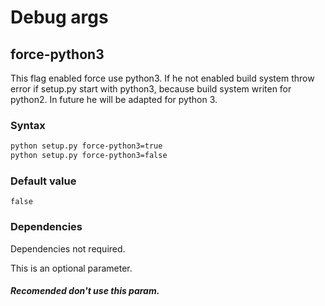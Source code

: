 # Debug args

## force-python3
This flag enabled force use python3. If he not enabled build system throw error if setup.py start with python3, because build system writen for python2. In future he will be adapted for python 3.

### Syntax

```bash
python setup.py force-python3=true
python setup.py force-python3=false
```
### Default value

`false`

### Dependencies
Dependencies not required.

This is an optional parameter.

#### ***Recomended don't use this param.***